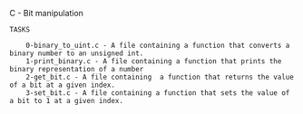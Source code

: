 C - Bit manipulation

	TASKS

		0-binary_to_uint.c - A file containing a function that converts a binary number to an unsigned int.
		1-print_binary.c - A file containing a function that prints the binary representation of a number
		2-get_bit.c - A file containing  a function that returns the value of a bit at a given index.
		3-set_bit.c - A file containing a function that sets the value of a bit to 1 at a given index.
